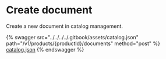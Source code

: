 # Create document

Create a new document in catalog management.

{% swagger src="../../../../.gitbook/assets/catalog.json" path="/v1/products/{productId}/documents" method="post" %}
[catalog.json](../../../../.gitbook/assets/catalog.json)
{% endswagger %}
